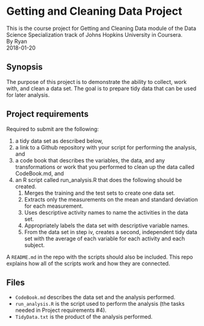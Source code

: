 # Getting and Cleaning Data Project
This is the course project for Getting and Cleaning Data module of the Data Science Specialization track of Johns Hopkins University in Coursera.  
By Ryan  
2018-01-20  

## Synopsis
The purpose of this project is to demonstrate the ability to collect, work with, and clean a data set. The goal is to prepare tidy data that can be used for later analysis. 

## Project requirements
Required to submit are the following: 
1) a tidy data set as described below, 
2) a link to a Github repository with your script for performing the analysis, and 
3) a code book that describes the variables, the data, and any transformations or work that you performed to clean up the data called CodeBook.md, and
4) an R script called run_analysis.R that does the following should be created.   
   1. Merges the training and the test sets to create one data set.   
   2. Extracts only the measurements on the mean and standard deviation for each measurement.   
   3. Uses descriptive activity names to name the activities in the data set.   
   4. Appropriately labels the data set with descriptive variable names.   
   5. From the data set in step iv, creates a second, independent tidy data set with the average of each variable for each activity and each subject.

A `README.md` in the repo with the scripts should also be included. This repo explains how all of the scripts work and how they are connected.

## Files
* `CodeBook.md` describes the data set and the analysis performed.  
* `run_analysis.R` is the script used to perform the analysis (the tasks needed in Project requirements #4). 
* `TidyData.txt` is the product of the analysis performed.

